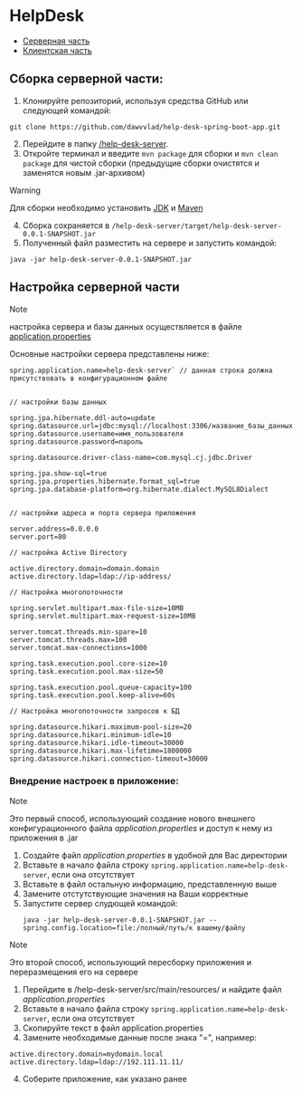 # HelpDesk
- [Серверная часть](https://github.com/dawvvlad/help-desk-spring-boot-app/tree/master/help-desk-server)
- [Клиентская часть](https://github.com/dawvvlad/help-desk-spring-boot-app/tree/master/client)

## Сборка серверной части:
1. Клонируйте репозиторий, используя средства GitHub или следующей командой:
```
git clone https://github.com/dawvvlad/help-desk-spring-boot-app.git
```
2. Перейдите в папку [/help-desk-server](https://github.com/dawvvlad/help-desk-spring-boot-app/tree/master/help-desk-server).
3. Откройте терминал и введите `mvn package` для сборки и `mvn clean package` для чистой сборки (предыдущие сборки очистятся и заменятся новым .jar-архивом)

> [!WARNING]
> Для сборки необходимо установить [JDK](https://www.oracle.com/cis/java/technologies/downloads/) и [Maven](https://maven.apache.org/)

4. Сборка сохраняется в `/help-desk-server/target/help-desk-server-0.0.1-SNAPSHOT.jar`
5. Полученный файл разместить на сервере и запустить командой:
```
java -jar help-desk-server-0.0.1-SNAPSHOT.jar
```

## Настройка серверной части
> [!NOTE]
> настройка сервера и базы данных осуществляется в файле [application.properties](https://github.com/dawvvlad/help-desk-spring-boot-app/tree/master/help-desk-server/src/main/resources)

Основные настройки сервера представлены ниже:

```
spring.application.name=help-desk-server` // данная строка должна присутствовать в конфигурационном файле


// настройки базы данных

spring.jpa.hibernate.ddl-auto=update
spring.datasource.url=jdbc:mysql://localhost:3306/название_базы_данных 
spring.datasource.username=имя_пользователя
spring.datasource.password=пароль

spring.datasource.driver-class-name=com.mysql.cj.jdbc.Driver

spring.jpa.show-sql=true
spring.jpa.properties.hibernate.format_sql=true
spring.jpa.database-platform=org.hibernate.dialect.MySQL8Dialect


// настройки адреса и порта сервера приложения

server.address=0.0.0.0
server.port=80

// настройка Active Directory

active.directory.domain=domain.domain
active.directory.ldap=ldap://ip-address/

// Настройка многопоточности

spring.servlet.multipart.max-file-size=10MB
spring.servlet.multipart.max-request-size=10MB

server.tomcat.threads.min-spare=10
server.tomcat.threads.max=100
server.tomcat.max-connections=1000

spring.task.execution.pool.core-size=10
spring.task.execution.pool.max-size=50

spring.task.execution.pool.queue-capacity=100
spring.task.execution.pool.keep-alive=60s

// Настройка многопоточности запросов к БД

spring.datasource.hikari.maximum-pool-size=20
spring.datasource.hikari.minimum-idle=10
spring.datasource.hikari.idle-timeout=30000
spring.datasource.hikari.max-lifetime=1800000
spring.datasource.hikari.connection-timeout=30000
```
### Внедрение настроек в приложение:
> [!NOTE]
> Это первый способ, использующий создание нового внешнего конфигурационного файла *application.properties* и доступ к нему из приложения в .jar

1. Создайте файл *application.properties* в удобной для Вас директории
2. Вставьте в начало файла строку `spring.application.name=help-desk-server`, если она отсутствует
3. Вставьте в файл остальную информацию, представленную выше
4. Замените отстутствующие значения на Ваши корректные
5. Запустите сервер слудющей командой:
   ```
   java -jar help-desk-server-0.0.1-SNAPSHOT.jar --spring.config.location=file:/полный/путь/к вашему/файлу
   ```

> [!NOTE]
> Это второй способ, использующий пересборку приложения и переразмещения его на сервере

1. Перейдите в /help-desk-server/src/main/resources/ и найдите файл *application.properties*
2. Вставьте в начало файла строку `spring.application.name=help-desk-server`, если она отсутствует
3. Скопируйте текст в файл application.properties
4. Замените необходимые данные после знака "=", например:
```
active.directory.domain=mydomain.local
active.directory.ldap=ldap://192.111.11.11/
```
4. Соберите приложение, как указано ранее
